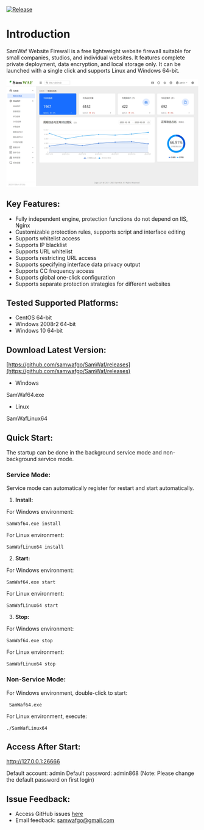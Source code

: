 
[![Release](https://img.shields.io/github/release/samwafgo/SamWaf.svg)](https://github.com/samwafgo/SamWaf/releases)

# Introduction

SamWaf Website Firewall is a free lightweight website firewall suitable for small companies, studios, and individual websites. It features complete private deployment, data encryption, and local storage only. It can be launched with a single click and supports Linux and Windows 64-bit.

![SamWaf Website Firewall Overview](/images/overview.png)

## Key Features:

- Fully independent engine, protection functions do not depend on IIS, Nginx
- Customizable protection rules, supports script and interface editing
- Supports whitelist access
- Supports IP blacklist
- Supports URL whitelist
- Supports restricting URL access
- Supports specifying interface data privacy output
- Supports CC frequency access
- Supports global one-click configuration
- Supports separate protection strategies for different websites

## Tested Supported Platforms:

- CentOS 64-bit
- Windows 2008r2 64-bit
- Windows 10 64-bit

## Download Latest Version:

[https://github.com/samwafgo/SamWaf/releases](https://github.com/samwafgo/SamWaf/releases)

- Windows 

SamWaf64.exe

- Linux

SamWafLinux64

## Quick Start:

The startup can be done in the background service mode and non-background service mode.

### Service Mode:

Service mode can automatically register for restart and start automatically.

1. **Install:**

For Windows environment:
```shell script
SamWaf64.exe install
```

For Linux environment:
```shell script
SamWafLinux64 install
```

2. **Start:**

For Windows environment:
```shell script
SamWaf64.exe start
```

For Linux environment:
```shell script
SamWafLinux64 start
```

3. **Stop:**

For Windows environment:
```shell script
SamWaf64.exe stop
```

For Linux environment:
```shell script
SamWafLinux64 stop
```

### Non-Service Mode:

For Windows environment, double-click to start:
```shell script
 SamWaf64.exe
```

For Linux environment, execute:
```shell script
./SamWafLinux64 
```

## Access After Start:

http://127.0.0.1:26666

Default account: admin Default password: admin868 (Note: Please change the default password on first login)

## Issue Feedback:

- Access GitHub issues [here](https://github.com/samwafgo/SamWaf/issues)
- Email feedback: samwafgo@gmail.com

